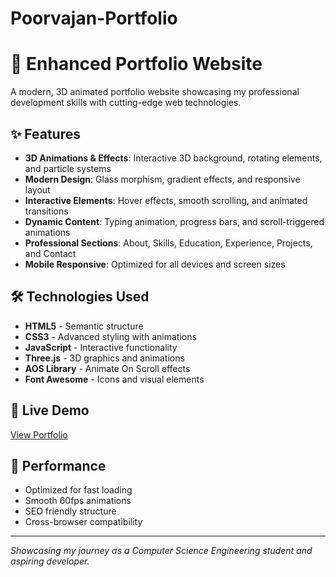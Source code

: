 # Poorvajan-Portfolio
# 🚀 Enhanced Portfolio Website

A modern, 3D animated portfolio website showcasing my professional development skills with cutting-edge web technologies.

## ✨ Features

- **3D Animations & Effects**: Interactive 3D background, rotating elements, and particle systems
- **Modern Design**: Glass morphism, gradient effects, and responsive layout
- **Interactive Elements**: Hover effects, smooth scrolling, and animated transitions
- **Dynamic Content**: Typing animation, progress bars, and scroll-triggered animations
- **Professional Sections**: About, Skills, Education, Experience, Projects, and Contact
- **Mobile Responsive**: Optimized for all devices and screen sizes

## 🛠️ Technologies Used

- **HTML5** - Semantic structure
- **CSS3** - Advanced styling with animations
- **JavaScript** - Interactive functionality
- **Three.js** - 3D graphics and animations
- **AOS Library** - Animate On Scroll effects
- **Font Awesome** - Icons and visual elements

## 📱 Live Demo

[View Portfolio](https://poorvajan28.github.io/Poorvajan-Portfolio/)

## 🎯 Performance

- Optimized for fast loading
- Smooth 60fps animations
- SEO friendly structure
- Cross-browser compatibility

---

*Showcasing my journey as a Computer Science Engineering student and aspiring developer.*
